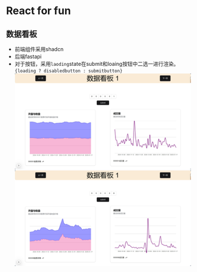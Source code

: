 # React for fun
## 数据看板
- 前端组件采用shadcn
- 后端fastapi
- 对于按钮，采用`laoding`state在submit和loaing按钮中二选一进行渲染。`{loading ? disabledbutton : submitbutton}`
![alt text](assets/image.png)
![alt text](assets/image-1.png)

